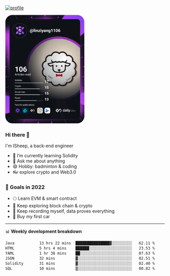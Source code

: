 [![profile](http://img.codelin.xyz/hello-im-isheep.svg)](https://www.calligrapher.ai/)

<a href="https://app.daily.dev/linziyang1106"><img src="/devcard.png" width="250" alt="ISheep's Dev Card"/></a>

### Hi there 🐏

I'm ISheep, a back-end engineer

- 🔭 I’m currently learning Solidity
- 💬 Ask me about anything
- 😄 Hobby: badminton & coding
- 👓 explore crypto and Web3.0

### 🚀 Goals in 2022
+ 🌕 Learn EVM & smart contract
+ 🤔 Keep exploring block chain & crypto
+ 🐏 Keep recording myself, data proves everything
+ 🚗 Buy my first car

-------

📊 **Weekly development breakdown**
<!--START_SECTION:waka-->

```text
Java           13 hrs 22 mins  ███████████████▓░░░░░░░░░   62.11 %
HTML           5 hrs 4 mins    ██████░░░░░░░░░░░░░░░░░░░   23.53 %
YAML           1 hr 38 mins    ██░░░░░░░░░░░░░░░░░░░░░░░   07.63 %
JSON           32 mins         ▓░░░░░░░░░░░░░░░░░░░░░░░░   02.51 %
Solidity       31 mins         ▓░░░░░░░░░░░░░░░░░░░░░░░░   02.40 %
SQL            10 mins         ▒░░░░░░░░░░░░░░░░░░░░░░░░   00.82 %
```

<!--END_SECTION:waka-->
